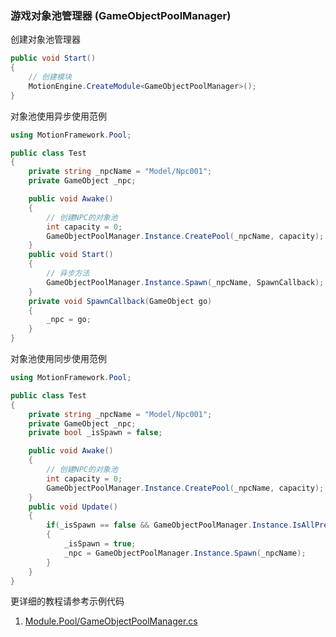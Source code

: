 ### 游戏对象池管理器 (GameObjectPoolManager)

创建对象池管理器
```C#
public void Start()
{
	// 创建模块
	MotionEngine.CreateModule<GameObjectPoolManager>();
}
```

对象池使用异步使用范例
```C#
using MotionFramework.Pool;

public class Test
{
	private string _npcName = "Model/Npc001";
	private GameObject _npc;

	public void Awake()
	{
		// 创建NPC的对象池
		int capacity = 0;
		GameObjectPoolManager.Instance.CreatePool(_npcName, capacity);
	}
	public void Start()
	{
		// 异步方法
		GameObjectPoolManager.Instance.Spawn(_npcName, SpawnCallback);
	}
	private void SpawnCallback(GameObject go)
	{
		_npc = go;
	}
}
```

对象池使用同步使用范例
```C#
using MotionFramework.Pool;

public class Test
{
	private string _npcName = "Model/Npc001";
	private GameObject _npc;
	private bool _isSpawn = false;

	public void Awake()
	{
		// 创建NPC的对象池
		int capacity = 0;
		GameObjectPoolManager.Instance.CreatePool(_npcName, capacity);
	}
	public void Update()
	{
		if(_isSpawn == false && GameObjectPoolManager.Instance.IsAllPrepare())
		{
			_isSpawn = true;
			_npc = GameObjectPoolManager.Instance.Spawn(_npcName);
		}
	}
}
```

更详细的教程请参考示例代码
1. [Module.Pool/GameObjectPoolManager.cs](https://github.com/gmhevinci/MotionFramework/blob/master/Assets/MotionFramework/Scripts/Runtime/Module/Module.Pool/GameObjectPoolManager.cs)